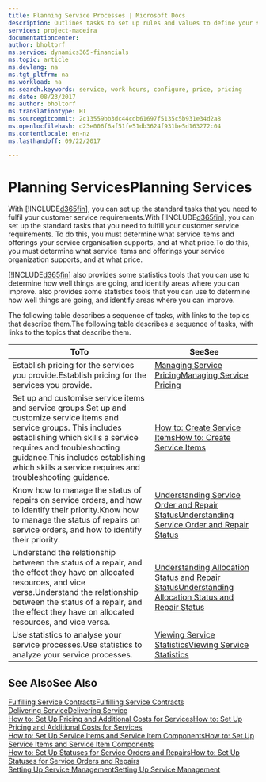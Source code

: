 ```yaml
---
title: Planning Service Processes | Microsoft Docs
description: Outlines tasks to set up rules and values to define your service policies and processes.
services: project-madeira
documentationcenter: 
author: bholtorf
ms.service: dynamics365-financials
ms.topic: article
ms.devlang: na
ms.tgt_pltfrm: na
ms.workload: na
ms.search.keywords: service, work hours, configure, price, pricing
ms.date: 08/23/2017
ms.author: bholtorf
ms.translationtype: HT
ms.sourcegitcommit: 2c13559bb3dc44cdb61697f5135c5b931e34d2a8
ms.openlocfilehash: d23e006f6af51fe51db3624f931be5d163272c04
ms.contentlocale: en-nz
ms.lasthandoff: 09/22/2017

---
```

# <a name="planning-services"></a><span data-ttu-id="ec87b-103">Planning Services</span><span class="sxs-lookup"><span data-stu-id="ec87b-103">Planning Services</span></span>
<span data-ttu-id="ec87b-104">With [!INCLUDE[d365fin](includes/d365fin_md.md)], you can set up the standard tasks that you need to fulfil your customer service requirements.</span><span class="sxs-lookup"><span data-stu-id="ec87b-104">With [!INCLUDE[d365fin](includes/d365fin_md.md)], you can set up the standard tasks that you need to fulfill your customer service requirements.</span></span> <span data-ttu-id="ec87b-105">To do this, you must determine what service items and offerings your service organisation supports, and at what price.</span><span class="sxs-lookup"><span data-stu-id="ec87b-105">To do this, you must determine what service items and offerings your service organization supports, and at what price.</span></span>   

[!INCLUDE[d365fin](includes/d365fin_md.md)]<span data-ttu-id="ec87b-106"> also provides some statistics tools that you can use to determine how well things are going, and identify areas where you can improve.</span><span class="sxs-lookup"><span data-stu-id="ec87b-106"> also provides some statistics tools that you can use to determine how well things are going, and identify areas where you can improve.</span></span>
  
<span data-ttu-id="ec87b-107">The following table describes a sequence of tasks, with links to the topics that describe them.</span><span class="sxs-lookup"><span data-stu-id="ec87b-107">The following table describes a sequence of tasks, with links to the topics that describe them.</span></span>   
  
|<span data-ttu-id="ec87b-108">**To**</span><span class="sxs-lookup"><span data-stu-id="ec87b-108">**To**</span></span>|<span data-ttu-id="ec87b-109">**See**</span><span class="sxs-lookup"><span data-stu-id="ec87b-109">**See**</span></span>|  
|------------|-------------|  
|<span data-ttu-id="ec87b-110">Establish pricing for the services you provide.</span><span class="sxs-lookup"><span data-stu-id="ec87b-110">Establish pricing for the services you provide.</span></span>|[<span data-ttu-id="ec87b-111">Managing Service Pricing</span><span class="sxs-lookup"><span data-stu-id="ec87b-111">Managing Service Pricing</span></span>](service-service-price-management.md)|
|<span data-ttu-id="ec87b-112">Set up and customise service items and service groups.</span><span class="sxs-lookup"><span data-stu-id="ec87b-112">Set up and customize service items and service groups.</span></span> <span data-ttu-id="ec87b-113">This includes establishing which skills a service requires and troubleshooting guidance.</span><span class="sxs-lookup"><span data-stu-id="ec87b-113">This includes establishing which skills a service requires and troubleshooting guidance.</span></span>| [<span data-ttu-id="ec87b-114">How to: Create Service Items</span><span class="sxs-lookup"><span data-stu-id="ec87b-114">How to: Create Service Items</span></span>](service-how-to-create-service-items.md)|  
|<span data-ttu-id="ec87b-115">Know how to manage the status of repairs on service orders, and how to identify their priority.</span><span class="sxs-lookup"><span data-stu-id="ec87b-115">Know how to manage the status of repairs on service orders, and how to identify their priority.</span></span>|[<span data-ttu-id="ec87b-116">Understanding Service Order and Repair Status</span><span class="sxs-lookup"><span data-stu-id="ec87b-116">Understanding Service Order and Repair Status</span></span>](service-service-order-status-and-repair-status.md)|  
|<span data-ttu-id="ec87b-117">Understand the relationship between the status of a repair, and the effect they have on allocated resources, and vice versa.</span><span class="sxs-lookup"><span data-stu-id="ec87b-117">Understand the relationship between the status of a repair, and the effect they have on allocated resources, and vice versa.</span></span>|[<span data-ttu-id="ec87b-118">Understanding Allocation Status and Repair Status</span><span class="sxs-lookup"><span data-stu-id="ec87b-118">Understanding Allocation Status and Repair Status</span></span>](service-allocation-status-and-repair-status.md)|  
|<span data-ttu-id="ec87b-119">Use statistics to analyse your service processes.</span><span class="sxs-lookup"><span data-stu-id="ec87b-119">Use statistics to analyze your service processes.</span></span> | [<span data-ttu-id="ec87b-120">Viewing Service Statistics</span><span class="sxs-lookup"><span data-stu-id="ec87b-120">Viewing Service Statistics</span></span>](service-service-statistics.md) |

## <a name="see-also"></a><span data-ttu-id="ec87b-121">See Also</span><span class="sxs-lookup"><span data-stu-id="ec87b-121">See Also</span></span>
[<span data-ttu-id="ec87b-122">Fulfilling Service Contracts</span><span class="sxs-lookup"><span data-stu-id="ec87b-122">Fulfilling Service Contracts</span></span>](service-fulfill-service-contracts.md)  
[<span data-ttu-id="ec87b-123">Delivering Service</span><span class="sxs-lookup"><span data-stu-id="ec87b-123">Delivering Service</span></span>](service-deliver-service.md)  
[<span data-ttu-id="ec87b-124">How to: Set Up Pricing and Additional Costs for Services</span><span class="sxs-lookup"><span data-stu-id="ec87b-124">How to: Set Up Pricing and Additional Costs for Services</span></span>](service-how-setup-service-costs-pricing.md)  
[<span data-ttu-id="ec87b-125">How to: Set Up Service Items and Service Item Components</span><span class="sxs-lookup"><span data-stu-id="ec87b-125">How to: Set Up Service Items and Service Item Components</span></span>](service-how-setup-service-items.md)  
[<span data-ttu-id="ec87b-126">How to: Set Up Statuses for Service Orders and Repairs</span><span class="sxs-lookup"><span data-stu-id="ec87b-126">How to: Set Up Statuses for Service Orders and Repairs</span></span>](service-order-repair-status.md)  
[<span data-ttu-id="ec87b-127">Setting Up Service Management</span><span class="sxs-lookup"><span data-stu-id="ec87b-127">Setting Up Service Management</span></span>](service-setup-service.md)  

